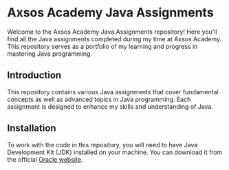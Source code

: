 # Axsos Academy Java Assignments

Welcome to the Axsos Academy Java Assignments repository! Here you'll find all the Java assignments completed during my time at Axsos Academy. This repository serves as a portfolio of my learning and progress in mastering Java programming.

## Introduction

This repository contains various Java assignments that cover fundamental concepts as well as advanced topics in Java programming. Each assignment is designed to enhance my skills and understanding of Java.

## Installation

To work with the code in this repository, you will need to have Java Development Kit (JDK) installed on your machine. You can download it from the official [Oracle website](https://www.oracle.com/java/technologies/javase-jdk11-downloads.html).
